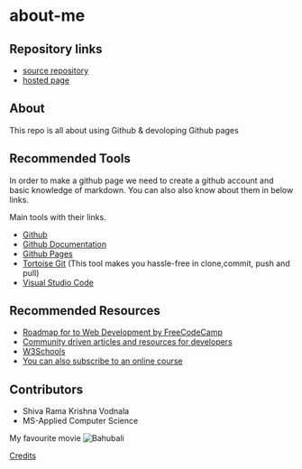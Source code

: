 # about-me

## Repository links

- [source repository](https://github.com/srkvodnala/about-me)
- [hosted page](https://srkvodnala.github.io/about-me/) 


## About
This repo is all about using Github & devoloping Github pages


## Recommended Tools
In order to make a github page we need to create a github account and basic knowledge of markdown.
You can also also know about them in below links.

Main tools with their links.

- [Github](https://github.com/)
- [Github Documentation](https://help.github.com/en/github)
- [Github Pages](https://github.com/adam-p/markdown-here/wiki/Markdown-Cheatsheet) 
- [Tortoise Git](https://tortoisegit.org/) (This tool makes you hassle-free in clone,commit, push and pull)
- [Visual Studio Code](https://code.visualstudio.com/)

## Recommended Resources

- [Roadmap for to Web Development by FreeCodeCamp](https://www.freecodecamp.org/news/2019-web-developer-roadmap/)
- [Community driven articles and resources for developers](https://roadmap.sh/)
- [W3Schools](https://www.w3schools.com/whatis/)
- [You can also subscribe to an online course](https://www.udemy.com/course/the-complete-junior-to-senior-web-developer-roadmap/)

## Contributors
 - Shiva Rama Krishna Vodnala
 - MS-Applied Computer Science 

My favourite movie
![Bahubali](https://bloximages.chicago2.vip.townnews.com/indiawest.com/content/tncms/assets/v3/editorial/f/5d/f5dea132-9744-11e8-841a-93b06f2d01a5/5b6495bf1e49a.image.jpg?resize=750%2C449)

[Credits](www.indiawest.com)
